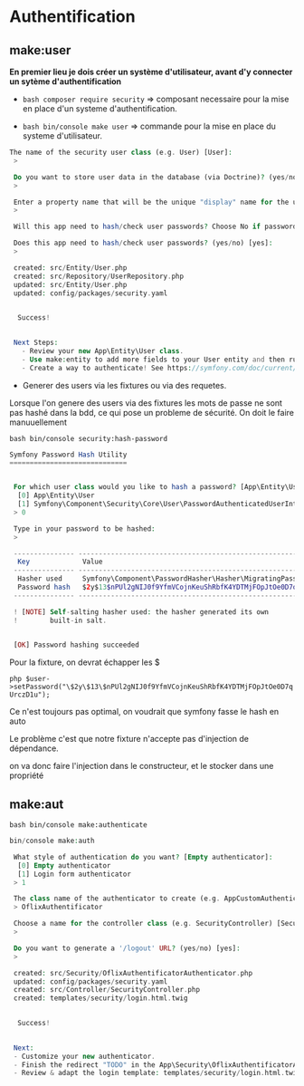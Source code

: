 Authentification 
=================

## make:user

<strong> En premier lieu je dois créer un système d'utilisateur, avant d'y connecter un sytème d'authentification </strong>

- ```bash composer require security``` => composant necessaire pour la mise en place d'un systeme d'authentification.

- ```bash bin/console make user``` => commande pour la mise en place du systeme d'utilisateur.


```php
The name of the security user class (e.g. User) [User]:
 > 

 Do you want to store user data in the database (via Doctrine)? (yes/no) [yes]:
 > 

 Enter a property name that will be the unique "display" name for the user (e.g. email, username, uuid) [email]:
 > 

 Will this app need to hash/check user passwords? Choose No if passwords are not needed or will be checked/hashed by some other system (e.g. a single sign-on server).

 Does this app need to hash/check user passwords? (yes/no) [yes]:
 > 

 created: src/Entity/User.php
 created: src/Repository/UserRepository.php
 updated: src/Entity/User.php
 updated: config/packages/security.yaml

           
  Success! 
           

 Next Steps:
   - Review your new App\Entity\User class.
   - Use make:entity to add more fields to your User entity and then run make:migration.
   - Create a way to authenticate! See https://symfony.com/doc/current/security.html
```

- Generer des users via les fixtures ou via des requetes.
  
Lorsque l'on genere des users via des fixtures les mots de passe ne sont pas hashé dans la bdd, ce qui pose un probleme de sécurité.
On doit le faire manuuellement 

```bash bin/console security:hash-password```

```php
Symfony Password Hash Utility
=============================


 For which user class would you like to hash a password? [App\Entity\User]:
  [0] App\Entity\User
  [1] Symfony\Component\Security\Core\User\PasswordAuthenticatedUserInterface
 > 0

 Type in your password to be hashed:
 > 

 --------------- ----------------------------------------------------------------- 
  Key             Value                                                            
 --------------- ----------------------------------------------------------------- 
  Hasher used     Symfony\Component\PasswordHasher\Hasher\MigratingPasswordHasher  
  Password hash   $2y$13$nPUl2gNIJ0f9YfmVCojnKeuShRbfK4YDTMjFOpJtOe0D7qUrczD1u     
 --------------- ----------------------------------------------------------------- 

 ! [NOTE] Self-salting hasher used: the hasher generated its own        
 !        built-in salt.                                                

                                                                        
 [OK] Password hashing succeeded                                        
```

Pour la fixture, on devrat échapper les $

```php $user->setPassword("\$2y\$13\$nPUl2gNIJ0f9YfmVCojnKeuShRbfK4YDTMjFOpJtOe0D7qUrczD1u");```
        
Ce n'est toujours pas optimal, on voudrait que symfony fasse le hash en auto

Le problème c'est que notre fixture n'accepte pas d'injection de dépendance.

on va donc faire l'injection dans le constructeur, et le stocker dans une propriété

## make:aut

```bash bin/console make:authenticate```

```php
bin/console make:auth

 What style of authentication do you want? [Empty authenticator]:
  [0] Empty authenticator
  [1] Login form authenticator
 > 1

 The class name of the authenticator to create (e.g. AppCustomAuthenticator):
 > OflixAuthentificator

 Choose a name for the controller class (e.g. SecurityController) [SecurityController]:
 > 

 Do you want to generate a '/logout' URL? (yes/no) [yes]:
 > 

 created: src/Security/OflixAuthentificatorAuthenticator.php
 updated: config/packages/security.yaml
 created: src/Controller/SecurityController.php
 created: templates/security/login.html.twig

           
  Success! 
           

 Next:
 - Customize your new authenticator.
 - Finish the redirect "TODO" in the App\Security\OflixAuthentificatorAuthenticator::onAuthenticationSuccess() method.
 - Review & adapt the login template: templates/security/login.html.twig.
